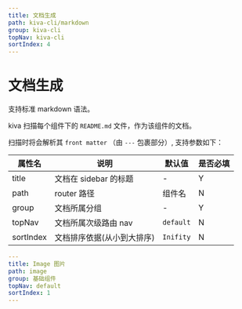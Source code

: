 ```yaml
---
title: 文档生成
path: kiva-cli/markdown
group: kiva-cli
topNav: kiva-cli
sortIndex: 4
---
```


# 文档生成

支持标准 markdown 语法。

kiva 扫描每个组件下的 `README.md` 文件，作为该组件的文档。

扫描时将会解析其 `front matter` （由 `---` 包裹部分）, 支持参数如下：


|属性名|说明|默认值|是否必填|
|--|--|--|--|
|title|文档在 sidebar 的标题|-|Y|
|path|router 路径|组件名|N|
|group|文档所属分组|-|Y|
|topNav|文档所属次级路由 nav|`default`|N|
|sortIndex|文档排序依据(从小到大排序)|`Inifity`|N|


```yaml
---
title: Image 图片
path: image
group: 基础组件
topNav: default
sortIndex: 1
---
```

